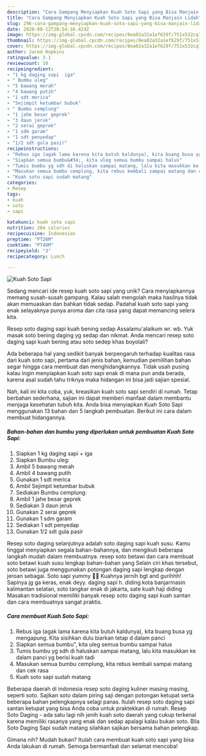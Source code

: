 ```yaml
---
description: "Cara Gampang Menyiapkan Kuah Soto Sapi yang Bisa Manjain Lidah"
title: "Cara Gampang Menyiapkan Kuah Soto Sapi yang Bisa Manjain Lidah"
slug: 296-cara-gampang-menyiapkan-kuah-soto-sapi-yang-bisa-manjain-lidah
date: 2020-08-12T20:54:16.424Z
image: https://img-global.cpcdn.com/recipes/8ea02a32a1ef629f/751x532cq70/kuah-soto-sapi-foto-resep-utama.jpg
thumbnail: https://img-global.cpcdn.com/recipes/8ea02a32a1ef629f/751x532cq70/kuah-soto-sapi-foto-resep-utama.jpg
cover: https://img-global.cpcdn.com/recipes/8ea02a32a1ef629f/751x532cq70/kuah-soto-sapi-foto-resep-utama.jpg
author: Jared Hopkins
ratingvalue: 3.1
reviewcount: 10
recipeingredient:
- "1 kg daging sapi  iga"
- " Bumbu uleg"
- "5 bawang merah"
- "4 bawang putih"
- "1 sdt merica"
- "Sejimpit ketumbar bubuk"
- " Bumbu cemplung"
- "1 jahe besar geprek"
- "3 daun jeruk"
- "2 serai geprek"
- "1 sdm garam"
- "1 sdt penyedap"
- "1/2 sdt gula pasir"
recipeinstructions:
- "Rebus iga (agak lama karena kita butuh kaldunya), kita buang busa yg mengapung. Kita sisihkan dulu biarkan tetap d dalam panci"
- "Siapkan semua bumbu&#34;, kita uleg semua bumbu sampai halus"
- "Tumis bumbu yg sdh di haluskan sampai matang, lalu kita masukkan ke dalam panci yg berisi kuah tadi"
- "Masukan semua bumbu cemplung, kita rebus kembali sampai matang dan cek rasa"
- "Kuah soto sapi sudah matang"
categories:
- Resep
tags:
- kuah
- soto
- sapi

katakunci: kuah soto sapi 
nutrition: 264 calories
recipecuisine: Indonesian
preptime: "PT26M"
cooktime: "PT40M"
recipeyield: "3"
recipecategory: Lunch

---
```



![Kuah Soto Sapi](https://img-global.cpcdn.com/recipes/8ea02a32a1ef629f/751x532cq70/kuah-soto-sapi-foto-resep-utama.jpg)

Sedang mencari ide resep kuah soto sapi yang unik? Cara menyiapkannya memang susah-susah gampang. Kalau salah mengolah maka hasilnya tidak akan memuaskan dan bahkan tidak sedap. Padahal kuah soto sapi yang enak selayaknya punya aroma dan cita rasa yang dapat memancing selera kita.

Resep soto daging sapi kuah bening sedap Assalamu&#39;alaikum wr. wb. Yuk masak soto bening daging yg sedap dan nikmat. Anda mencari resep soto daging sapi kuah bening atau soto sedep khas boyolali?

Ada beberapa hal yang sedikit banyak berpengaruh terhadap kualitas rasa dari kuah soto sapi, pertama dari jenis bahan, kemudian pemilihan bahan segar hingga cara membuat dan menghidangkannya. Tidak usah pusing kalau ingin menyiapkan kuah soto sapi enak di mana pun anda berada, karena asal sudah tahu triknya maka hidangan ini bisa jadi sajian spesial.


Nah, kali ini kita coba, yuk, kreasikan kuah soto sapi sendiri di rumah. Tetap berbahan sederhana, sajian ini dapat memberi manfaat dalam membantu menjaga kesehatan tubuh kita. Anda bisa menyiapkan Kuah Soto Sapi menggunakan 13 bahan dan 5 langkah pembuatan. Berikut ini cara dalam membuat hidangannya.

<!--inarticleads1-->

##### Bahan-bahan dan bumbu yang diperlukan untuk pembuatan Kuah Soto Sapi:

1. Siapkan 1 kg daging sapi + iga
1. Siapkan  Bumbu uleg:
1. Ambil 5 bawang merah
1. Ambil 4 bawang putih
1. Gunakan 1 sdt merica
1. Ambil Sejimpit ketumbar bubuk
1. Sediakan  Bumbu cemplung:
1. Ambil 1 jahe besar geprek
1. Sediakan 3 daun jeruk
1. Gunakan 2 serai geprek
1. Gunakan 1 sdm garam
1. Sediakan 1 sdt penyedap
1. Gunakan 1/2 sdt gula pasir


Resep soto daging selanjutnya adalah soto daging sapi kuah susu. Kamu tinggal menyiapkan segala bahan-bahannya, dan mengikuti beberapa langkah mudah dalam membuatnya. resep soto betawi dan cara membuat soto betawi kuah susu lengkap bahan-bahan yang Selain ciri khas tersebut, soto betawi juga menggunakan potongan daging sapi lengkap dengan jeroan sebagai. Soto sapi yummy 👌🏻 Kuahnya jernih bgt and gurihhh! Sapinya jg ga keras, enak deyy. daging sapi h. diding kota banjarmasin kalimantan selatan, soto tangkar enak di jakarta, sate kuah haji diding Masakan tradisional memiliki banyak resep soto daging sapi kuah santan dan cara membuatnya sangat praktis. 

<!--inarticleads2-->

##### Cara membuat Kuah Soto Sapi:

1. Rebus iga (agak lama karena kita butuh kaldunya), kita buang busa yg mengapung. Kita sisihkan dulu biarkan tetap d dalam panci
1. Siapkan semua bumbu&#34;, kita uleg semua bumbu sampai halus
1. Tumis bumbu yg sdh di haluskan sampai matang, lalu kita masukkan ke dalam panci yg berisi kuah tadi
1. Masukan semua bumbu cemplung, kita rebus kembali sampai matang dan cek rasa
1. Kuah soto sapi sudah matang


Beberapa daerah di indonesia resep soto daging kuliner masing masing, seperti soto. Sajikan soto dalam piring saji dengan potongan ketupat serta beberapa bahan pelengkapnya selagi panas. Itulah resep soto daging sapi santan ketupat yang bisa Anda coba untuk praktekkan di rumah. Resep Soto Daging - ada satu lagi nih jenih kuah soto daerah yang cukup terkenal karena memiliki rasanya yang enak dan sedap apalagi kalau bukan soto. Bila Soto Daging Sapi sudah matang silahkan sajikan bersama bahan pelengkap. 

Gimana nih? Mudah bukan? Itulah cara membuat kuah soto sapi yang bisa Anda lakukan di rumah. Semoga bermanfaat dan selamat mencoba!
